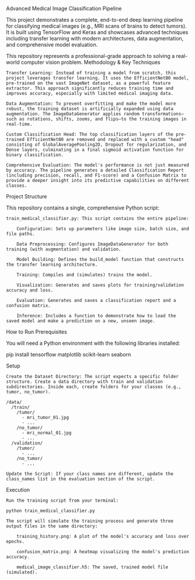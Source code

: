 Advanced Medical Image Classification Pipeline

This project demonstrates a complete, end-to-end deep learning pipeline for classifying medical images (e.g., MRI scans of brains to detect tumors). It is built using TensorFlow and Keras and showcases advanced techniques including transfer learning with modern architectures, data augmentation, and comprehensive model evaluation.

This repository represents a professional-grade approach to solving a real-world computer vision problem.
Methodology & Key Techniques

    Transfer Learning: Instead of training a model from scratch, this project leverages transfer learning. It uses the EfficientNetB0 model, pre-trained on the vast ImageNet dataset, as a powerful feature extractor. This approach significantly reduces training time and improves accuracy, especially with limited medical imaging data.

    Data Augmentation: To prevent overfitting and make the model more robust, the training dataset is artificially expanded using data augmentation. The ImageDataGenerator applies random transformations—such as rotations, shifts, zooms, and flips—to the training images in real-time.

    Custom Classification Head: The top classification layers of the pre-trained EfficientNetB0 are removed and replaced with a custom "head" consisting of GlobalAveragePooling2D, Dropout for regularization, and Dense layers, culminating in a final sigmoid activation function for binary classification.

    Comprehensive Evaluation: The model's performance is not just measured by accuracy. The pipeline generates a detailed Classification Report (including precision, recall, and F1-score) and a Confusion Matrix to provide a deeper insight into its predictive capabilities on different classes.

Project Structure

This repository contains a single, comprehensive Python script:

    train_medical_classifier.py: This script contains the entire pipeline:

        Configuration: Sets up parameters like image size, batch size, and file paths.

        Data Preprocessing: Configures ImageDataGenerator for both training (with augmentation) and validation.

        Model Building: Defines the build_model function that constructs the transfer learning architecture.

        Training: Compiles and (simulates) trains the model.

        Visualization: Generates and saves plots for training/validation accuracy and loss.

        Evaluation: Generates and saves a classification report and a confusion matrix.

        Inference: Includes a function to demonstrate how to load the saved model and make a prediction on a new, unseen image.

How to Run
Prerequisites

You will need a Python environment with the following libraries installed:

pip install tensorflow matplotlib scikit-learn seaborn

Setup

    Create the Dataset Directory: The script expects a specific folder structure. Create a data directory with train and validation subdirectories. Inside each, create folders for your classes (e.g., tumor, no_tumor).

    /data/
      /train/
        /tumor/
          - mri_tumor_01.jpg
          - ...
        /no_tumor/
          - mri_normal_01.jpg
          - ...
      /validation/
        /tumor/
          - ...
        /no_tumor/
          - ...

    Update the Script: If your class names are different, update the class_names list in the evaluation section of the script.

Execution

    Run the training script from your terminal:

    python train_medical_classifier.py

    The script will simulate the training process and generate three output files in the same directory:

        training_history.png: A plot of the model's accuracy and loss over epochs.

        confusion_matrix.png: A heatmap visualizing the model's prediction accuracy.

        medical_image_classifier.h5: The saved, trained model file (simulated).
